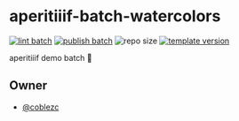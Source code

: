 # aperitiiif-batch-watercolors
[![lint batch](https://github.com/nyu-dss/aperitiiif-batch-watercolors/actions/workflows/lint-batch.yml/badge.svg)](https://github.com/nyu-dss/aperitiiif-batch-watercolors/actions/workflows/lint-batch.yml) [![publish batch](https://github.com/nyu-dss/aperitiiif-batch-watercolors/actions/workflows/publish-batch.yml/badge.svg)](https://github.com/nyu-dss/aperitiiif-batch-watercolors/actions/workflows/publish-batch.yml) ![repo size](https://img.shields.io/github/repo-size/nyu-dss/aperitiiif-batch-watercolors)
[![template version](https://img.shields.io/badge/template%20version-v0.1.0-9cf)](.template-version)

aperitiiif demo batch 🥂

## Owner
- [@coblezc](https://github.com/coblezc)

